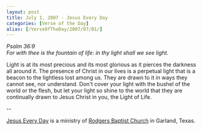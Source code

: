 ```yaml
---
layout: post
title: July 1, 2007 - Jesus Every Day
categories: [Verse of the Day]
alias: [/VerseOfTheDay/2007/07/01/]
---
```


_Psalm 36:9  
For with thee is the fountain of life: in thy light shall we see
light._

Light is at its most precious and its most glorious as it pierces
the darkness all around it. The presence of Christ in our lives is a
perpetual light that is a beacon to the lightless lost among us. They
are drawn to it in ways they cannot see, nor understand. Don't cover
your light with the bushel of the world or the flesh, but let your
light so shine to the world that they are continually drawn to Jesus
Christ in you, the Light of Life.

 --

<a href=http://jesuseveryday.net>Jesus Every Day</a> is a ministry of <a href=http://rodgersbaptist.net>Rodgers Baptist Church</a> in Garland, Texas.
